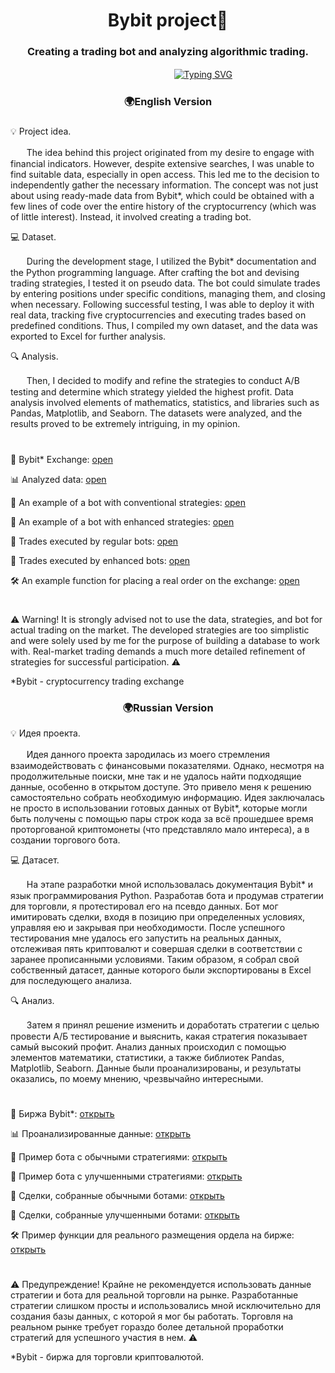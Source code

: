 <h1 align="center">Bybit project🚀</h1>
<h3 align="center">Creating a trading bot and analyzing algorithmic trading.</h3>

ㅤㅤㅤㅤ ㅤㅤㅤㅤㅤㅤㅤㅤㅤㅤㅤㅤㅤㅤㅤㅤ[![Typing SVG](https://readme-typing-svg.herokuapp.com?color=%2336BCF7&lines=def+activate_bot():+return+profit+💎)](https://git.io/typing-svg)
<h3 align="center">🌍English Version</h3>

<h3></h3>

💡 Project idea. 

ㅤㅤThe idea behind this project originated from my desire to engage with financial indicators. However, despite extensive searches, I was unable to find suitable data, especially in open access. This led me to the decision to independently gather the necessary information. The concept was not just about using ready-made data from Bybit*, which could be obtained with a few lines of code over the entire history of the cryptocurrency (which was of little interest). Instead, it involved creating a trading bot.

💻 Dataset. 

ㅤㅤDuring the development stage, I utilized the Bybit* documentation and the Python programming language. After crafting the bot and devising trading strategies, I tested it on pseudo data. The bot could simulate trades by entering positions under specific conditions, managing them, and closing when necessary. Following successful testing, I was able to deploy it with real data, tracking five cryptocurrencies and executing trades based on predefined conditions. Thus, I compiled my own dataset, and the data was exported to Excel for further analysis.

🔍 Analysis. 

ㅤㅤThen, I decided to modify and refine the strategies to conduct A/B testing and determine which strategy yielded the highest profit. Data analysis involved elements of mathematics, statistics, and libraries such as Pandas, Matplotlib, and Seaborn. The datasets were analyzed, and the results proved to be extremely intriguing, in my opinion.

<h1></h1>

💼 Bybit* Exchange: [open](https://www.bybit.com/)

📊 Analyzed data: [open](https://github.com/end1ess1/end1ess1/blob/main/bybit_project/Bybit_analysis.ipynb)

🤖 An example of a bot with conventional strategies: [open](https://github.com/end1ess1/end1ess1/blob/main/bybit_project/bybit_a_test_ARBUSDT.py)

🤖 An example of a bot with enhanced strategies: [open](https://github.com/end1ess1/end1ess1/blob/main/bybit_project/bybit_b_test_ARBUSDT.py)

📑 Trades executed by regular bots: [open](https://github.com/end1ess1/end1ess1/raw/main/bybit_project/Common%20Bybit%20Data.xlsx)

📑 Trades executed by enhanced bots: [open](https://github.com/end1ess1/end1ess1/raw/main/bybit_project/B%20Test%20Bybit%20Data.xlsx)

🛠️ An example function for placing a real order on the exchange: [open](https://github.com/end1ess1/end1ess1/blob/main/bybit_project/place_order.py)

<h1></h1>

⚠️ Warning! It is strongly advised not to use the data, strategies, and bot for actual trading on the market. The developed strategies are too simplistic and were solely used by me for the purpose of building a database to work with. Real-market trading demands a much more detailed refinement of strategies for successful participation. ⚠️

*Bybit - сryptocurrency trading exchange

<h3 align="center">🌍Russian Version</h3>

💡 Идея проекта. 

ㅤㅤИдея данного проекта зародилась из моего стремления взаимодействовать с финансовыми показателями. Однако, несмотря на продолжительные поиски, мне так и не удалось найти подходящие данные, особенно в открытом доступе. Это привело меня к решению самостоятельно собрать необходимую информацию. Идея заключалась не просто в использовании готовых данных от Bybit*, которые могли быть получены с помощью пары строк кода за всё прошедшее время проторгованой криптомонеты (что представляло мало интереса), а в создании торгового бота. 

💻 Датасет. 

ㅤㅤНа этапе разработки мной использовалась документация Bybit* и язык программирования Python. Разработав бота и продумав стратегии для торговли, я протестировал его на псевдо данных. Бот мог имитировать сделки, входя в позицию при определенных условиях, управляя ею и закрывая при необходимости. После успешного тестирования мне удалось его запустить на реальных данных, отслеживая пять криптовалют и совершая сделки в соответствии с заранее прописанными условиями. Таким образом, я собрал свой собственный датасет, данные которого были экспортированы в Excel для последующего анализа.

🔍 Анализ. 

ㅤㅤЗатем я принял решение изменить и доработать стратегии с целью провести А/Б тестирование и выяснить, какая стратегия показывает самый высокий профит. Анализ данных происходил с помощью элементов математики, статистики, а также библиотек Pandas, Matplotlib, Seaborn. Данные были проанализированы, и результаты оказались, по моему мнению, чрезвычайно интересными.

<h1></h1>

💼 Биржа Bybit*: [открыть](https://www.bybit.com/)

📊 Проанализированные данные: [открыть](https://github.com/end1ess1/end1ess1/blob/main/bybit_project/Bybit_analysis.ipynb)

🤖 Пример бота с обычными стратегиями: [открыть](https://github.com/end1ess1/end1ess1/blob/main/bybit_project/bybit_a_test_ARBUSDT.py)

🤖 Пример бота с улучшенными стратегиями: [открыть](https://github.com/end1ess1/end1ess1/blob/main/bybit_project/bybit_b_test_ARBUSDT.py)

📑 Сделки, собранные обычными ботами: [открыть](https://github.com/end1ess1/end1ess1/raw/main/bybit_project/Common%20Bybit%20Data.xlsx)

📑 Сделки, собранные улучшенными ботами: [открыть](https://github.com/end1ess1/end1ess1/raw/main/bybit_project/B%20Test%20Bybit%20Data.xlsx)

🛠️ Пример функции для реального размещения ордела на бирже: [открыть](https://github.com/end1ess1/end1ess1/blob/main/bybit_project/place_order.py)

<h1></h1>

⚠️ Предупреждение! Крайне не рекомендуется использовать данные стратегии и бота для реальной торговли на рынке. Разработанные стратегии слишком просты и использовались мной исключительно для создания базы данных, с которой я мог бы работать. Торговля на реальном рынке требует гораздо более детальной проработки стратегий для успешного участия в нем. ⚠️

*Bybit - биржа для торговли криптовалютой.

